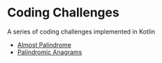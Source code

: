 # Coding Challenges
A series of coding challenges implemented in Kotlin

- [Almost Palindrome](/almost-palindrome)
- [Palindromic Anagrams](/palindromic-anagrams)
